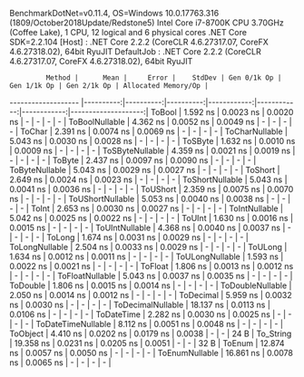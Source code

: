 
BenchmarkDotNet=v0.11.4, OS=Windows 10.0.17763.316 (1809/October2018Update/Redstone5)
Intel Core i7-8700K CPU 3.70GHz (Coffee Lake), 1 CPU, 12 logical and 6 physical cores
.NET Core SDK=2.2.104
  [Host]     : .NET Core 2.2.2 (CoreCLR 4.6.27317.07, CoreFX 4.6.27318.02), 64bit RyuJIT
  DefaultJob : .NET Core 2.2.2 (CoreCLR 4.6.27317.07, CoreFX 4.6.27318.02), 64bit RyuJIT


             Method |      Mean |     Error |    StdDev | Gen 0/1k Op | Gen 1/1k Op | Gen 2/1k Op | Allocated Memory/Op |
------------------- |----------:|----------:|----------:|------------:|------------:|------------:|--------------------:|
             ToBool |  1.592 ns | 0.0023 ns | 0.0020 ns |           - |           - |           - |                   - |
     ToBoolNullable |  4.362 ns | 0.0052 ns | 0.0049 ns |           - |           - |           - |                   - |
             ToChar |  2.391 ns | 0.0074 ns | 0.0069 ns |           - |           - |           - |                   - |
     ToCharNullable |  5.043 ns | 0.0030 ns | 0.0028 ns |           - |           - |           - |                   - |
            ToSByte |  1.632 ns | 0.0010 ns | 0.0009 ns |           - |           - |           - |                   - |
    ToSByteNullable |  4.359 ns | 0.0021 ns | 0.0019 ns |           - |           - |           - |                   - |
             ToByte |  2.437 ns | 0.0097 ns | 0.0090 ns |           - |           - |           - |                   - |
     ToByteNullable |  5.043 ns | 0.0029 ns | 0.0027 ns |           - |           - |           - |                   - |
            ToShort |  2.649 ns | 0.0024 ns | 0.0023 ns |           - |           - |           - |                   - |
    ToShortNullable |  5.043 ns | 0.0041 ns | 0.0036 ns |           - |           - |           - |                   - |
           ToUShort |  2.359 ns | 0.0075 ns | 0.0070 ns |           - |           - |           - |                   - |
   ToUShortNullable |  5.053 ns | 0.0040 ns | 0.0038 ns |           - |           - |           - |                   - |
              ToInt |  2.653 ns | 0.0030 ns | 0.0027 ns |           - |           - |           - |                   - |
      ToIntNullable |  5.042 ns | 0.0025 ns | 0.0022 ns |           - |           - |           - |                   - |
             ToUInt |  1.630 ns | 0.0016 ns | 0.0015 ns |           - |           - |           - |                   - |
     ToUIntNullable |  4.368 ns | 0.0040 ns | 0.0037 ns |           - |           - |           - |                   - |
             ToLong |  1.674 ns | 0.0031 ns | 0.0029 ns |           - |           - |           - |                   - |
     ToLongNullable |  2.504 ns | 0.0033 ns | 0.0029 ns |           - |           - |           - |                   - |
            ToULong |  1.634 ns | 0.0012 ns | 0.0011 ns |           - |           - |           - |                   - |
    ToULongNullable |  1.593 ns | 0.0022 ns | 0.0021 ns |           - |           - |           - |                   - |
            ToFloat |  1.806 ns | 0.0013 ns | 0.0012 ns |           - |           - |           - |                   - |
    ToFloatNullable |  5.043 ns | 0.0037 ns | 0.0035 ns |           - |           - |           - |                   - |
           ToDouble |  1.806 ns | 0.0015 ns | 0.0014 ns |           - |           - |           - |                   - |
   ToDoubleNullable |  2.050 ns | 0.0014 ns | 0.0012 ns |           - |           - |           - |                   - |
          ToDecimal |  5.959 ns | 0.0032 ns | 0.0030 ns |           - |           - |           - |                   - |
  ToDecimalNullable | 18.137 ns | 0.0113 ns | 0.0106 ns |           - |           - |           - |                   - |
         ToDateTime |  2.282 ns | 0.0030 ns | 0.0025 ns |           - |           - |           - |                   - |
 ToDateTimeNullable |  8.112 ns | 0.0051 ns | 0.0048 ns |           - |           - |           - |                   - |
           ToObject |  4.410 ns | 0.0202 ns | 0.0179 ns |      0.0038 |           - |           - |                24 B |
          To_String | 19.358 ns | 0.0231 ns | 0.0205 ns |      0.0051 |           - |           - |                32 B |
             ToEnum | 12.874 ns | 0.0057 ns | 0.0050 ns |           - |           - |           - |                   - |
     ToEnumNullable | 16.861 ns | 0.0078 ns | 0.0065 ns |           - |           - |           - |                   - |
